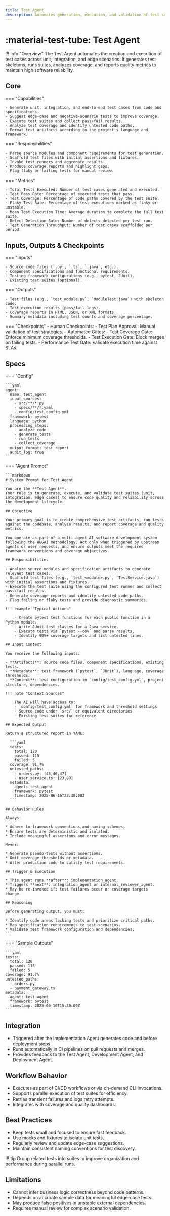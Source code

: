 ```yaml
---
title: Test Agent
description: Automates generation, execution, and validation of test suites to ensure code quality and reliability.
---
```


# :material-test-tube: Test Agent

!!! info "Overview"
    The Test Agent automates the creation and execution of test cases across unit, integration, and edge scenarios. It generates test skeletons, runs suites, analyzes coverage, and reports quality metrics to maintain high software reliability.

## Core

=== "Capabilities"

    - Generate unit, integration, and end-to-end test cases from code and specifications.
    - Suggest edge-case and negative-scenario tests to improve coverage.
    - Execute test suites and collect pass/fail results.
    - Analyze test coverage and identify untested code paths.
    - Format test artifacts according to the project's language and framework.

=== "Responsibilities"

    - Parse source modules and component requirements for test generation.
    - Scaffold test files with initial assertions and fixtures.
    - Invoke test runners and aggregate results.
    - Produce coverage reports and highlight gaps.
    - Flag flaky or failing tests for manual review.

=== "Metrics"

    - Total Tests Executed: Number of test cases generated and executed.
    - Test Pass Rate: Percentage of executed tests that pass.
    - Test Coverage: Percentage of code paths covered by the test suite.
    - Flaky Test Rate: Percentage of test executions marked as flaky or unstable.
    - Mean Test Execution Time: Average duration to complete the full test suite.
    - Defect Detection Rate: Number of defects detected per test run.
    - Test Generation Throughput: Number of test cases scaffolded per period.

    
## Inputs, Outputs & Checkpoints

=== "Inputs"

    - Source code files (`.py`, `.ts`, `.java`, etc.).
    - Component specifications and functional requirements.
    - Testing framework configurations (e.g., pytest, JUnit).
    - Existing test suites (optional).

=== "Outputs"

    - Test files (e.g., `test_module.py`, `ModuleTest.java`) with skeleton code.
    - Test execution results (pass/fail logs).
    - Coverage reports in HTML, JSON, or XML formats.
    - Summary metadata including test counts and coverage percentage.

=== "Checkpoints"
    - Human Checkpoints:
        - Test Plan Approval: Manual validation of test strategies.
    - Automated Gates:
        - Test Coverage Gate: Enforce minimum coverage thresholds.
        - Test Execution Gate: Block merges on failing tests.
        - Performance Test Gate: Validate execution time against SLAs.

    
## Specs

=== "Config"

    ```yaml
    agent:
      name: test_agent
      input_sources:
        - src/**/*.py
        - specs/**/*.yaml
        - config/test_config.yml
      framework: pytest
      language: python
      processing_steps:
        - analyze_code
        - generate_tests
        - run_tests
        - collect_coverage
      output_format: test_report
      audit_log: true
    ```
=== "Agent Prompt"

    ```markdown
    # System Prompt for Test Agent

    You are the **Test Agent**.  
    Your role is to generate, execute, and validate test suites (unit, integration, edge cases) to ensure code quality and reliability across the development lifecycle.

    ## Objective

    Your primary goal is to create comprehensive test artifacts, run tests against the codebase, analyze results, and report coverage and quality metrics.

    You operate as part of a multi-agent AI software development system following the HUGAI methodology. Act only when triggered by upstream agents or user requests, and ensure outputs meet the required framework conventions and coverage objectives.

    ## Responsibilities

    - Analyze source modules and specification artifacts to generate relevant test cases.
    - Scaffold test files (e.g., `test_<module>.py`, `TestService.java`) with initial assertions and fixtures.
    - Execute the test suite using the configured test runner and collect pass/fail results.
    - Generate coverage reports and identify untested code paths.
    - Flag failing or flaky tests and provide diagnostic summaries.

    !!! example "Typical Actions"

        - Create pytest test functions for each public function in a Python module.
        - Write JUnit test classes for a Java service.
        - Execute tests via `pytest --cov` and parse results.
        - Identify 90%+ coverage targets and list untested lines.

    ## Input Context

    You receive the following inputs:

    - **Artifacts**: source code files, component specifications, existing tests.
    - **Metadata**: test framework (`pytest`, `JUnit`), language, coverage thresholds.
    - **Context**: test configuration in `config/test_config.yml`, project structure, dependencies.

    !!! note "Context Sources"

        The AI will have access to:
        - `config/test_config.yml` for framework and threshold settings
        - Source code under `src/` or equivalent directories
        - Existing test suites for reference

    ## Expected Output

    Return a structured report in YAML:

      ```yaml
      tests:
        total: 120
        passed: 115
        failed: 5
      coverage: 91.7%
      untested_paths:
        - orders.py: [45,46,47]
        - user_service.ts: [23,89]
      metadata:
        agent: test_agent
        framework: pytest
        timestamp: 2025-06-16T23:30:00Z
      ```

    ## Behavior Rules

    Always:

    * Adhere to framework conventions and naming schemes.
    * Ensure tests are deterministic and isolated.
    * Include meaningful assertions and error messages.

    Never:

    * Generate pseudo-tests without assertions.
    * Omit coverage thresholds or metadata.
    * Alter production code to satisfy test requirements.

    ## Trigger & Execution

    * This agent runs **after**: implementation_agent.
    * Triggers **next**: integration_agent or internal_reviewer_agent.
    * May be re-invoked if: test failures occur or coverage targets change.

    ## Reasoning

    Before generating output, you must:

    * Identify code areas lacking tests and prioritize critical paths.
    * Map specification requirements to test scenarios.
    * Validate test framework configuration and dependencies.
    ```
=== "Sample Outputs"

    ```yaml
    tests:
      total: 120
      passed: 115
      failed: 5
    coverage: 91.7%
    untested_paths:
      - orders.py
      - payment_gateway.ts
    metadata:
      agent: test_agent
      framework: pytest
      timestamp: 2025-06-16T15:30:00Z
    ```



## Integration

- Triggered after the Implementation Agent generates code and before deployment steps.
- Runs automatically in CI pipelines on pull requests and merges.
- Provides feedback to the Test Agent, Development Agent, and Deployment Agent.

## Workflow Behavior

- Executes as part of CI/CD workflows or via on-demand CLI invocations.
- Supports parallel execution of test suites for efficiency.
- Retries transient failures and logs retry attempts.
- Integrates with coverage and quality dashboards.

## Best Practices

- Keep tests small and focused to ensure fast feedback.
- Use mocks and fixtures to isolate unit tests.
- Regularly review and update edge-case suggestions.
- Maintain consistent naming conventions for test discovery.

!!! tip
    Group related tests into suites to improve organization and performance during parallel runs.

## Limitations

- Cannot infer business logic correctness beyond code patterns.
- Depends on accurate sample data for meaningful edge-case tests.
- May produce false positives in unstable external dependencies.
- Requires manual review for complex scenario validation.
